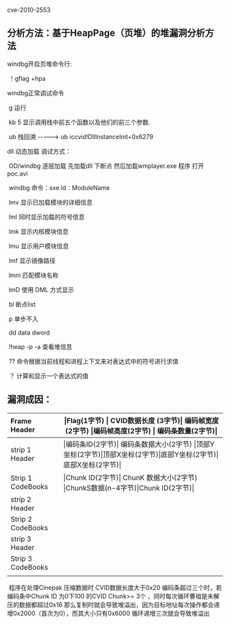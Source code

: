 cve-2010-2553

## 分析方法：基于HeapPage（页堆）的堆漏洞分析方法

windbg开启页堆命令行:

​	！gflag +hpa

windbg正常调试命令

​	g 运行

​	kb 5  显示调用栈中前五个函数以及他们的前三个参数.

​	ub  栈回溯    -----> ub iccvid!DllInstanceInit+0x6279	

dll 动态加载 调试方式：

​	OD/windbg   逐层加载  先加载dll  下断点  然后加载wmplayer.exe 程序 打开 poc.avi

​	windbg  命令：sxe ld：ModuleName

​	lmv 显示已加载模块的详细信息

​	lml  同时显示加载的符号信息

​	lmk 显示内核模块信息

​	lmu 显示用户模块信息

​	lmf  显示镜像路径

​	lmm 匹配模块名称

​	lmD 使用 DML 方式显示

​	bl 断点list

​	p 单步不入

​	dd data dword

​	!heap -p -a  查看堆信息

​	??  命令根据当前线程和进程上下文来对表达式中的符号进行求值 

​	？ 计算和显示一个表达式的值

## 漏洞成因：

| Frame Header |   \|Flag(1字节) \| CVID数据长度 (3字节)\| 编码帧宽度(2字节) \|编码帧高度(2字节) \| 编码条数量(2字节)\|    |
| :----------------------------------------------------------- | ---- |
| strip 1 Header     |    \|编码条ID(2字节)\| 编码条数据大小(2字节) \|顶部Y坐标(2字节)\|顶部X坐标(2字节)\|底部Y坐标(2字节)\|底部X坐标(2字节)\|    |
| Strip 1 CodeBooks  |   \|Chunk ID(2字节)\| ChunK 数据大小(2字节) \|ChunkS数据(n-4字节)\|Chunk ID(2字节)\|   |
| strip 2 Header                                               |      |
| Strip 2 CodeBooks                                            |      |
| strip 3 Header                                               |      |
| Strip 3 CodeBooks                                            |      |
|                                                              |      |


​	程序在处理Cinepak 压缩数据时  CVID数据长度大于0x20  编码条超过三个时，若编码条中Chunk ID 为0下100 的CVID Chunk>= 3个 ，同时每次循环曹祖是未解压的数据都超过0x16 那么复制时就会导致堆溢出，因为目标地址每次操作都会递增0x2000（首次为0），而其大小只有0x6000 循环递增三次就会导致堆溢出





